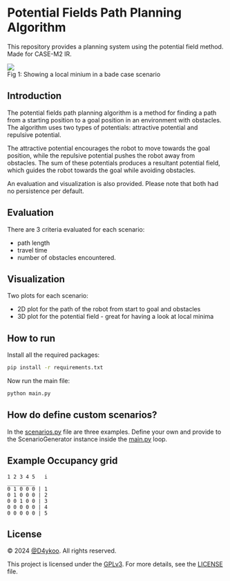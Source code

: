 # Potential Fields Path Planning Algorithm
This repository provides a planning system using the potential field method. Made for CASE-M2 IR.

![](/home/dario/thi/micronavigator-potentialfieldmethod/ressources/local_minima_problem_scenario3_example.png)  
Fig 1: Showing a local minium in a bade case scenario
## Introduction

The potential fields path planning algorithm is a method for finding a path from a starting position to a goal position in an environment with obstacles. The algorithm uses two types of potentials: attractive potential and repulsive potential.

The attractive potential encourages the robot to move towards the goal position, while the repulsive potential pushes the robot away from obstacles. The sum of these potentials produces a resultant potential field, which guides the robot towards the goal while avoiding obstacles.

An evaluation and visualization is also provided. Please note that both had no persistence per default.

## Evaluation
There are 3 criteria evaluated for each scenario:
* path length
* travel time
* number of obstacles encountered.

## Visualization
Two plots for each scenario:
* 2D plot for the path of the robot from start to goal and obstacles
* 3D plot for the potential field - great for having a look at local minima

## How to run
Install all the required packages:
```bash
pip install -r requirements.txt
```

Now run the main file:
```bash
python main.py
```

## How do define custom scenarios?
In the [scenarios.py](scenarios.py) file are three examples. Define your own and provide to the ScenarioGenerator instance inside the [main.py](main.py) loop.

## Example Occupancy grid 
```
1 2 3 4 5   i
_________
0 1 0 0 0 | 1
0 1 0 0 0 | 2
0 0 1 0 0 | 3
0 0 0 0 0 | 4
0 0 0 0 0 | 5
```

## License

© 2024 [@D4ykoo](https://github.com/D4ykoo). All rights reserved.

This project is licensed under the [GPLv3](https://www.gnu.org/licenses/gpl-3.0.en.html). For more details, see the [LICENSE](LICENSE) file.